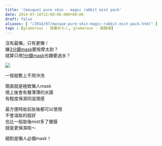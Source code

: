 ```yaml
---
title: '[masque] pure skin - magic rabbit mist pack'
date: 2014-07-10T22:00:00.000+08:00
draft: false
aliases: [ "/2014/07/masque-pure-skin-magic-rabbit-mist-pack.html" ]
tags : [glamorous - 保養おたく, glamorous - 面膜魂]
---
```


沒有最懶，只有更懶！  
嫌[3分鐘mask](https://hidie.net/regal3min/)要按摩太耐？  
就算只用[1分鐘mask](https://hidie.net/menardherbmask/)也嫌要過水？

![](/images/pureskinmist.jpg)

一按就敷上不用沖洗

簡直就是極致懶人mask  
噴上後會有層薄薄的水膜  
有輕度保濕同滋潤感  
  
最方便時妝前妝後都可以使用  
不會溶妝的超好  
也比一般妝後mist多了層膜  
就是更保濕啦～  
  
絕對是懶人必備mask！
